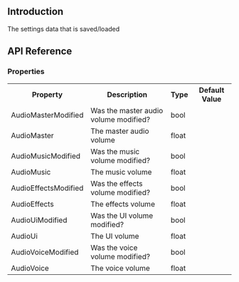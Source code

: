## Introduction
The settings data that is saved/loaded

## API Reference
### Properties
<table>
	<tr>
		<th>Property</th>
		<th>Description</th>
		<th>Type</th>
		<th>Default Value</th>
	</tr>
	<tr>
		<td>AudioMasterModified</td>
		<td>Was the master audio volume modified?</td>
		<td>bool</td>
		<td></td>
	</tr>
	<tr>
		<td>AudioMaster</td>
		<td>The master audio volume</td>
		<td>float</td>
		<td></td>
	</tr>
	<tr>
		<td>AudioMusicModified</td>
		<td>Was the music volume modified?</td>
		<td>bool</td>
		<td></td>
	</tr>
	<tr>
		<td>AudioMusic</td>
		<td>The music volume</td>
		<td>float</td>
		<td></td>
	</tr>
	<tr>
		<td>AudioEffectsModified</td>
		<td>Was the effects volume modified?</td>
		<td>bool</td>
		<td></td>
	</tr>
	<tr>
		<td>AudioEffects</td>
		<td>The effects volume</td>
		<td>float</td>
		<td></td>
	</tr>
	<tr>
		<td>AudioUiModified</td>
		<td>Was the UI volume modified?</td>
		<td>bool</td>
		<td></td>
	</tr>
	<tr>
		<td>AudioUi</td>
		<td>The UI volume</td>
		<td>float</td>
		<td></td>
	</tr>
	<tr>
		<td>AudioVoiceModified</td>
		<td>Was the voice volume modified?</td>
		<td>bool</td>
		<td></td>
	</tr>
	<tr>
		<td>AudioVoice</td>
		<td>The voice volume</td>
		<td>float</td>
		<td></td>
	</tr>
</table>
